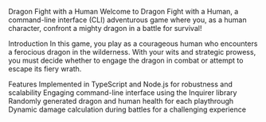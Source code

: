 Dragon Fight with a Human
Welcome to Dragon Fight with a Human, a command-line interface (CLI) adventurous game where you, as a human character, confront a mighty dragon in a battle for survival!

Introduction
In this game, you play as a courageous human who encounters a ferocious dragon in the wilderness. With your wits and strategic prowess, you must decide whether to engage the dragon in combat or attempt to escape its fiery wrath.

Features
Implemented in TypeScript and Node.js for robustness and scalability
Engaging command-line interface using the Inquirer library
Randomly generated dragon and human health for each playthrough
Dynamic damage calculation during battles for a challenging experience
